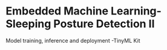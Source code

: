 # Embedded Machine Learning-Sleeping Posture Detection II
 Model training, inference and deployment -TinyML Kit
